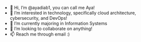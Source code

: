 - 👋 Hi, I’m @ayadiab1, you can call me Aya!
- 👀 I’m interested in technology, specifically cloud architecture, cybersecurity, and DevOps!
- 🌱 I’m currently majoring in Information Systems
- 💞️ I’m looking to collaborate on anything!
- 📫 Reach me through email :)

<!---
ayadiab1/ayadiab1 is a ✨ special ✨ repository because its `README.md` (this file) appears on your GitHub profile.
You can click the Preview link to take a look at your changes.
--->
